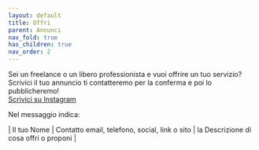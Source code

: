 ```yaml
---
layout: default
title: Offri
parent: Annunci
nav_fold: true
has_children: true
nav_order: 2
---
```


Sei un freelance o un libero professionista e vuoi offrire un tuo servizio?
Scrivici il tuo annuncio ti contatteremo per la conferma e poi lo pubblicheremo!
<br>
[Scrivici su Instagram](https://www.instagram.com/rails4business/) 

Nel messaggio indica:

| Il tuo Nome | Contatto email, telefono, social, link o sito | la Descrizione di cosa offri o proponi |